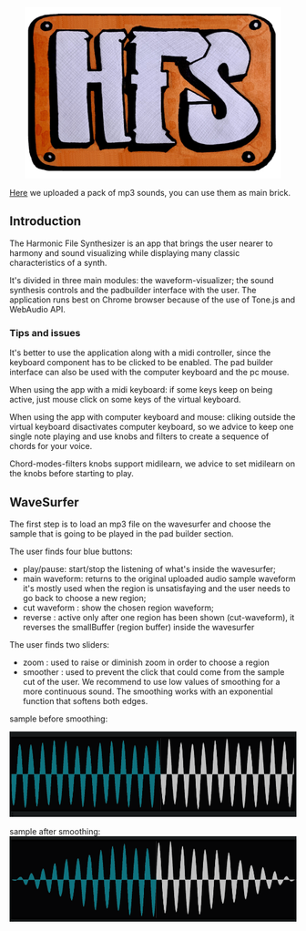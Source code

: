 

<p align ="center" > <img width ="450" height ="300" src = "readme_images/logo.jpg"> </p>

[Here](https://www.mediafire.com/file/v2jati117jpb6pt/sounds.rar/file) we uploaded a pack of mp3 sounds, you can use them as main brick. 

## Introduction

The Harmonic File Synthesizer is an app that brings the user nearer to harmony and sound visualizing while displaying many classic characteristics of a synth. 

It's divided in three main modules: the waveform-visualizer; the sound synthesis controls and the padbuilder interface with the user.
The application runs best on Chrome browser because of the use of Tone.js and WebAudio API. 

### Tips and issues

It's better to use the application along with a midi controller, since the keyboard component has to be clicked to be enabled.
The pad builder interface can also be used with the computer keyboard and the pc mouse.

When using the app with a midi keyboard:
if some keys keep on being active, just mouse click on some keys of the virtual keyboard.

When using the app with computer keyboard and mouse:
cliking outside the virtual keyboard disactivates computer keyboard, so we advice to keep one single note playing and use knobs and filters to create a sequence of chords for your voice.

Chord-modes-filters knobs support midilearn, we advice to set midilearn on the knobs before starting to play.

## WaveSurfer

The first step is to load an mp3 file on the wavesurfer and choose the sample that is going to be played in the pad builder section.

The user finds four blue buttons:
- play/pause: start/stop the listening of what's inside the wavesurfer;
- main waveform: returns to the original uploaded audio sample waveform  it's mostly used when the region is unsatisfaying and the user needs to go back to choose a new region;
- cut waveform : show the chosen region waveform;
- reverse : active only after one region has been shown (cut-waveform), it reverses the smallBuffer (region buffer) inside the wavesurfer

The user finds two sliders:

- zoom : used to raise or diminish zoom in order to choose a region
- smoother : used to prevent the click that could come from the sample cut of the user. We recommend to use low values of smoothing for a more continuous sound. The smoothing works with an exponential function that softens both edges.


sample before smoothing:

<img width ="700" height ="150" src = "readme_images/samplebeforesmooth.png">


sample after smoothing: 
<br>
<img width ="700" height ="150" src = "readme_images/sampleaftersmooth.png">
</br>




